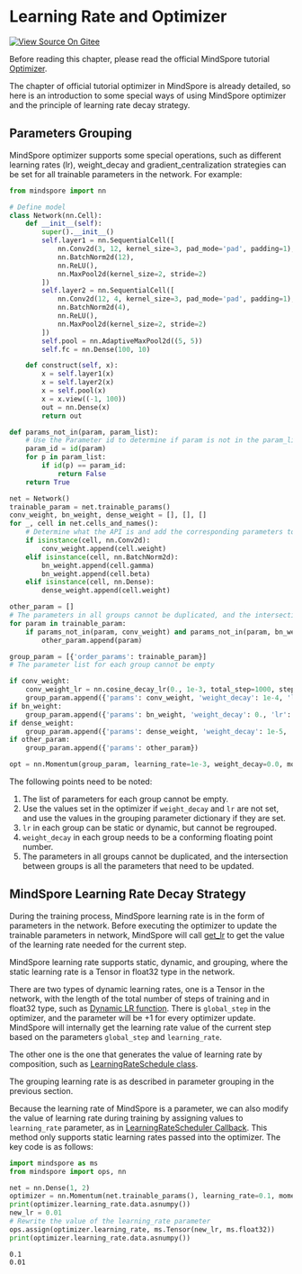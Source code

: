 # Learning Rate and Optimizer

[![View Source On Gitee](https://mindspore-website.obs.cn-north-4.myhuaweicloud.com/website-images/r2.0/resource/_static/logo_source_en.png)](https://gitee.com/mindspore/docs/blob/r2.0/docs/mindspore/source_en/migration_guide/model_development/learning_rate_and_optimizer.md)

Before reading this chapter, please read the official MindSpore tutorial [Optimizer](https://mindspore.cn/tutorials/en/r2.0/advanced/modules/optimizer.html).

The chapter of official tutorial optimizer in MindSpore is already detailed, so here is an introduction to some special ways of using MindSpore optimizer and the principle of learning rate decay strategy.

## Parameters Grouping

MindSpore optimizer supports some special operations, such as different learning rates (lr), weight_decay and gradient_centralization strategies can be set for all trainable parameters in the network. For example:

```python
from mindspore import nn

# Define model
class Network(nn.Cell):
    def __init__(self):
        super().__init__()
        self.layer1 = nn.SequentialCell([
            nn.Conv2d(3, 12, kernel_size=3, pad_mode='pad', padding=1),
            nn.BatchNorm2d(12),
            nn.ReLU(),
            nn.MaxPool2d(kernel_size=2, stride=2)
        ])
        self.layer2 = nn.SequentialCell([
            nn.Conv2d(12, 4, kernel_size=3, pad_mode='pad', padding=1),
            nn.BatchNorm2d(4),
            nn.ReLU(),
            nn.MaxPool2d(kernel_size=2, stride=2)
        ])
        self.pool = nn.AdaptiveMaxPool2d((5, 5))
        self.fc = nn.Dense(100, 10)

    def construct(self, x):
        x = self.layer1(x)
        x = self.layer2(x)
        x = self.pool(x)
        x = x.view((-1, 100))
        out = nn.Dense(x)
        return out

def params_not_in(param, param_list):
    # Use the Parameter id to determine if param is not in the param_list
    param_id = id(param)
    for p in param_list:
        if id(p) == param_id:
            return False
    return True

net = Network()
trainable_param = net.trainable_params()
conv_weight, bn_weight, dense_weight = [], [], []
for _, cell in net.cells_and_names():
    # Determine what the API is and add the corresponding parameters to the different lists
    if isinstance(cell, nn.Conv2d):
        conv_weight.append(cell.weight)
    elif isinstance(cell, nn.BatchNorm2d):
        bn_weight.append(cell.gamma)
        bn_weight.append(cell.beta)
    elif isinstance(cell, nn.Dense):
        dense_weight.append(cell.weight)

other_param = []
# The parameters in all groups cannot be duplicated, and the intersection between groups is all the parameters that need to be updated
for param in trainable_param:
    if params_not_in(param, conv_weight) and params_not_in(param, bn_weight) and params_not_in(param, dense_weight):
        other_param.append(param)

group_param = [{'order_params': trainable_param}]
# The parameter list for each group cannot be empty

if conv_weight:
    conv_weight_lr = nn.cosine_decay_lr(0., 1e-3, total_step=1000, step_per_epoch=100, decay_epoch=10)
    group_param.append({'params': conv_weight, 'weight_decay': 1e-4, 'lr': conv_weight_lr})
if bn_weight:
    group_param.append({'params': bn_weight, 'weight_decay': 0., 'lr': 1e-4})
if dense_weight:
    group_param.append({'params': dense_weight, 'weight_decay': 1e-5, 'lr': 1e-3})
if other_param:
    group_param.append({'params': other_param})

opt = nn.Momentum(group_param, learning_rate=1e-3, weight_decay=0.0, momentum=0.9)
```

The following points need to be noted:

1. The list of parameters for each group cannot be empty.
2. Use the values set in the optimizer if `weight_decay` and `lr` are not set, and use the values in the grouping parameter dictionary if they are set.
3. `lr` in each group can be static or dynamic, but cannot be regrouped.
4. `weight_decay` in each group needs to be a conforming floating point number.
5. The parameters in all groups cannot be duplicated, and the intersection between groups is all the parameters that need to be updated.

## MindSpore Learning Rate Decay Strategy

During the training process, MindSpore learning rate is in the form of parameters in the network. Before executing the optimizer to update the trainable parameters in network, MindSpore will call [get_lr](https://www.mindspore.cn/docs/en/r2.0/api_python/nn/mindspore.nn.Optimizer.html#mindspore.nn.Optimizer.get_lr) to get the value of the learning rate needed for the current step.

MindSpore learning rate supports static, dynamic, and grouping, where the static learning rate is a Tensor in float32 type in the network.

There are two types of dynamic learning rates, one is a Tensor in the network, with the length of the total number of steps of training and in float32 type, such as [Dynamic LR function](https://www.mindspore.cn/docs/en/r2.0/api_python/mindspore.nn.html#dynamic-lr-function). There is `global_step` in the optimizer, and the parameter will be +1 for every optimizer update. MindSpore will internally get the learning rate value of the current step based on the parameters `global_step` and `learning_rate`.

The other one is the one that generates the value of learning rate by composition, such as [LearningRateSchedule class](https://www.mindspore.cn/docs/en/r2.0/api_python/mindspore.nn.html#learningrateschedule-class).

The grouping learning rate is as described in parameter grouping in the previous section.

Because the learning rate of MindSpore is a parameter, we can also modify the value of learning rate during training by assigning values to `learning_rate` parameter, as in [LearningRateScheduler Callback](https://www.mindspore.cn/docs/zh-CN/r2.0/_modules/mindspore/train/callback/_lr_scheduler_callback.html#LearningRateScheduler). This method only supports static learning rates passed into the optimizer. The key code is as follows:

```python
import mindspore as ms
from mindspore import ops, nn

net = nn.Dense(1, 2)
optimizer = nn.Momentum(net.trainable_params(), learning_rate=0.1, momentum=0.9)
print(optimizer.learning_rate.data.asnumpy())
new_lr = 0.01
# Rewrite the value of the learning_rate parameter
ops.assign(optimizer.learning_rate, ms.Tensor(new_lr, ms.float32))
print(optimizer.learning_rate.data.asnumpy())
```

```text
0.1
0.01
```
